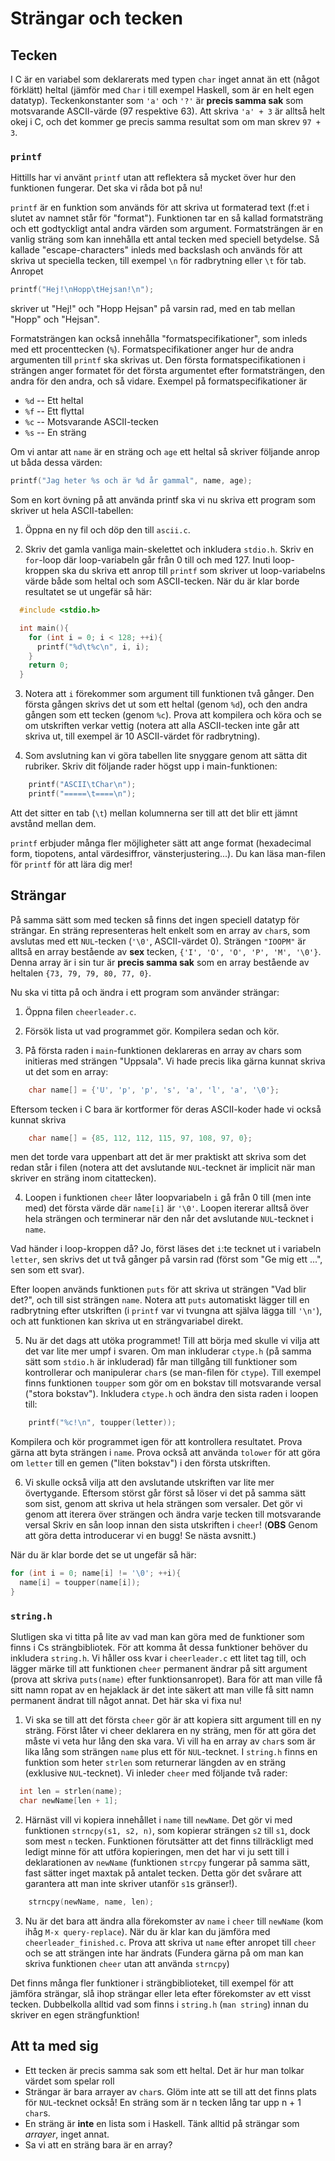 Strängar och tecken
===================

## Tecken

I C är en variabel som deklarerats med typen `char` inget annat än
ett (något förklätt) heltal (jämför med `Char` i till exempel
Haskell, som är en helt egen datatyp). Teckenkonstanter som `'a'`
och `'?'` är **precis samma sak** som motsvarande ASCII-värde (97
respektive 63). Att skriva `'a' + 3` är alltså helt okej i C, och
det kommer ge precis samma resultat som om man skrev `97 + 3`.

### `printf`

Hittills har vi använt `printf` utan att reflektera så mycket över
hur den funktionen fungerar. Det ska vi råda bot på nu!

`printf` är en funktion som används för att skriva ut formaterad
text (f:et i slutet av namnet står för "format"). Funktionen tar en
så kallad formatsträng och ett godtyckligt antal andra värden som
argument. Formatsträngen är en vanlig sträng som kan innehålla ett
antal tecken med speciell betydelse. Så kallade "escape-characters"
inleds med backslash och används för att skriva ut speciella tecken,
till exempel `\n` för radbrytning eller
`\t` för tab. Anropet

``` c
printf("Hej!\nHopp\tHejsan!\n");
```

skriver ut "Hej!" och "Hopp Hejsan" på varsin rad, med en tab
mellan "Hopp" och "Hejsan".

Formatsträngen kan också innehålla "formatspecifikationer", som
inleds med ett procenttecken (`%`). Formatspecifikationer anger hur de
andra argumenten till `printf` ska skrivas ut. Den första
formatspecifikationen i strängen anger formatet för det första
argumentet efter formatsträngen, den andra för den andra, och så
vidare. Exempel på formatspecifikationer är

* `%d` -- Ett heltal
* `%f` -- Ett flyttal
* `%c` -- Motsvarande ASCII-tecken
* `%s` -- En sträng

Om vi antar att `name` är en sträng och `age` ett heltal så
skriver följande anrop ut båda dessa värden:

``` c
printf("Jag heter %s och är %d år gammal", name, age);
```

Som en kort övning på att använda printf ska vi nu skriva ett program
som skriver ut hela ASCII-tabellen:

1. Öppna en ny fil och döp den till `ascii.c`.

2. Skriv det gamla vanliga main-skelettet och inkludera `stdio.h`.
  Skriv en `for`-loop där loop-variabeln går från 0 till och
  med 127. Inuti loop-kroppen ska du skriva ett anrop till
  `printf` som skriver ut loop-variabelns värde både som heltal
  och som ASCII-tecken. När du är klar borde resultatet se ut
  ungefär så här:

  ``` c
    #include <stdio.h>

    int main(){
      for (int i = 0; i < 128; ++i){
        printf("%d\t%c\n", i, i);
      }
      return 0;
    }
  ```

3. Notera att `i` förekommer som argument till funktionen två
  gånger. Den första gången skrivs det ut som ett heltal (genom
  `%d`), och den andra gången som ett tecken (genom `%c`). Prova
  att kompilera och köra och se om utskriften verkar vettig (notera
  att alla ASCII-tecken inte går att skriva ut, till exempel är 10
  ASCII-värdet för radbrytning).

4. Som avslutning kan vi göra tabellen lite snyggare genom att
  sätta dit rubriker. Skriv dit följande rader högst upp i
  main-funktionen:

  ``` c
      printf("ASCII\tChar\n");
      printf("=====\t====\n");
  ```

  Att det sitter en tab (`\t`) mellan kolumnerna ser
  till att det blir ett jämnt avstånd mellan dem.

`printf` erbjuder många fler möjligheter sätt att ange format
(hexadecimal form, tiopotens, antal värdesiffror,
vänsterjustering...). Du kan läsa man-filen för `printf` för att
lära dig mer!

## Strängar

På samma sätt som med tecken så finns det ingen speciell datatyp
för strängar. En sträng representeras helt enkelt som en array av
`char`s, som avslutas med ett `NUL`-tecken (`'\0'`, ASCII-värdet 0).
Strängen `"IOOPM"` är alltså en array bestående av **sex** tecken,
`{'I', 'O', 'O', 'P', 'M', '\0'}`. Denna array är i sin tur är
**precis samma sak** som en array bestående av heltalen `{73, 79,
79, 80, 77, 0}`.

Nu ska vi titta på och ändra i ett program som använder strängar:

1. Öppna filen `cheerleader.c`.

2. Försök lista ut vad programmet gör. Kompilera sedan och kör.

3. På första raden i `main`-funktionen deklareras en array av
  chars som initieras med strängen "Uppsala". Vi hade precis lika
  gärna kunnat skriva ut det som en array:

  ``` c
      char name[] = {'U', 'p', 'p', 's', 'a', 'l', 'a', '\0'};
  ```

  Eftersom tecken i C bara är kortformer för deras ASCII-koder
  hade vi också kunnat skriva

  ``` c
      char name[] = {85, 112, 112, 115, 97, 108, 97, 0};
  ```

  men det torde vara uppenbart att det är mer praktiskt att skriva som
  det redan står i filen (notera att det avslutande `NUL`-tecknet är
  implicit när man skriver en sträng inom citattecken).

4. Loopen i funktionen `cheer` låter loopvariabeln `i` gå från 0
  till (men inte med) det första värde där `name[i]` är `'\0'`.
  Loopen itererar alltså över hela strängen och terminerar när den
  når det avslutande `NUL`-tecknet i `name`.

  Vad händer i loop-kroppen då? Jo, först läses det `i`:te tecknet ut
  i variabeln `letter`, sen skrivs det ut två gånger på varsin rad
  (först som "Ge mig ett ...", sen som ett svar).

  Efter loopen används funktionen `puts` för att skriva ut
  strängen "Vad blir det?", och till sist strängen `name`. Notera
  att `puts` automatiskt lägger till en radbrytning efter
  utskriften (i `printf` var vi tvungna att själva lägga till
  `'\n'`), och att funktionen kan skriva ut en strängvariabel
  direkt.

5. Nu är det dags att utöka programmet! Till att börja med skulle
  vi vilja att det var lite mer umpf i svaren. Om man inkluderar
  `ctype.h` (på samma sätt som `stdio.h` är inkluderad) får
  man tillgång till funktioner som kontrollerar och manipulerar
  `char`s (se man-filen för `ctype`). Till exempel finns
  funktionen `toupper` som gör om en bokstav till motsvarande versal
  ("stora bokstav"). Inkludera `ctype.h` och ändra den sista
  raden i loopen till:

  ``` c
      printf("%c!\n", toupper(letter));
  ```

  Kompilera och kör programmet igen för att kontrollera
  resultatet. Prova gärna att byta strängen i `name`. Prova också
  att använda `tolower` för att göra om `letter` till en gemen
  ("liten bokstav") i den första utskriften.

6. Vi skulle också vilja att den avslutande utskriften var lite
  mer övertygande. Eftersom störst går först så löser vi det på
  samma sätt som sist, genom att skriva ut hela strängen som
  versaler. Det gör vi genom att iterera över strängen och ändra
  varje tecken till motsvarande versal Skriv en sån loop innan den
  sista utskriften i `cheer`! (**OBS** Genom att göra detta
  introducerar vi en bugg! Se nästa avsnitt.)

  När du är klar borde det se ut ungefär så här:

  ``` c
  for (int i = 0; name[i] != '\0'; ++i){
    name[i] = toupper(name[i]);
  }
  ```

### `string.h`

Slutligen ska vi titta på lite av vad man kan göra med de
funktioner som finns i Cs strängbibliotek. För att komma åt dessa
funktioner behöver du inkludera `string.h`. Vi håller oss kvar i
`cheerleader.c` ett litet tag till, och lägger märke till att
funktionen `cheer` permanent ändrar på sitt argument (prova att
skriva `puts(name)` efter funktionsanropet). Bara för att man
ville få sitt namn ropat av en hejaklack är det inte säkert att
man ville få sitt namn permanent ändrat till något annat. Det här
ska vi fixa nu!

1. Vi ska se till att det första `cheer` gör är att kopiera sitt
  argument till en ny sträng. Först låter vi cheer deklarera en ny
  sträng, men för att göra det måste vi veta hur lång den ska vara. Vi
  vill ha en array av `char`s som är lika lång som strängen `name`
  plus ett för `NUL`-tecknet. I `string.h` finns en funktion som
  heter `strlen` som returnerar längden av en sträng (exklusive
  `NUL`-tecknet). Vi inleder `cheer` med följande två rader:

  ``` c
    int len = strlen(name);
    char newName[len + 1];
  ```

2. Härnäst vill vi kopiera innehållet i `name` till `newName`. Det
  gör vi med funktionen `strncpy(s1, s2, n)`, som kopierar
  strängen `s2` till `s1`, dock som mest `n` tecken. Funktionen
  förutsätter att det finns tillräckligt med ledigt minne för att
  utföra kopieringen, men det har vi ju sett till i deklarationen
  av `newName` (funktionen `strcpy` fungerar på samma sätt, fast
  sätter inget maxtak på antalet tecken. Detta gör det svårare att
  garantera att man inte skriver utanför `s1`s gränser!).

  ``` c
      strncpy(newName, name, len);
```

3. Nu är det bara att ändra alla förekomster av `name` i `cheer`
  till `newName` (kom ihåg `M-x query-replace`). När du är klar
  kan du jämföra med `cheerleader_finished.c`. Prova att skriva ut
  `name` efter anropet till `cheer` och se att strängen inte har
  ändrats (Fundera gärna på om man kan skriva funktionen `cheer`
  utan att använda `strncpy`)

Det finns många fler funktioner i strängbiblioteket, till exempel
för att jämföra strängar, slå ihop strängar eller leta efter
förekomster av ett visst tecken. Dubbelkolla alltid vad som finns
i `string.h` (`man string`) innan du skriver en egen
strängfunktion!

## Att ta med sig
* Ett tecken är precis samma sak som ett heltal. Det är hur man
   tolkar värdet som spelar roll
* Strängar är bara arrayer av `char`s. Glöm inte att se till att
   det finns plats för `NUL`-tecknet också! En sträng som är n
   tecken lång tar upp n + 1 `char`s.
* En sträng är **inte** en lista som i Haskell. Tänk alltid på
   strängar som *arrayer*, inget annat.
* Sa vi att en sträng bara är en array?
